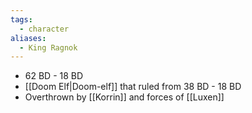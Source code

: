 ```yaml
---
tags:
  - character
aliases:
  - King Ragnok
---
```

- 62 BD - 18 BD
- [[Doom Elf|Doom-elf]] that ruled from 38 BD - 18 BD
- Overthrown by [[Korrin]] and forces of [[Luxen]]